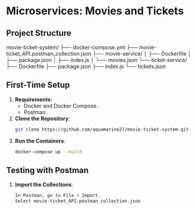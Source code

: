# Microservices: Movies and Tickets 

## Project Structure

movie-ticket-system/
├── docker-compose.yml
├── movie-ticket_API.postman_collection.json
├── movie-service/
│   ├── Dockerfile
│   ├── package.json
│   ├── index.js
│   └── movies.json
└── ticket-service/
├── Dockerfile
├── package.json
├── index.js
└── tickets.json


## First-Time Setup
1. **Requirements**:
   - Docker and Docker Compose [](https://www.docker.com/get-started).
   - Postman [](https://www.postman.com/downloads/).
2. **Clone the Repository**:
   ```bash
   git clone https://github.com/aquamarine27/movie-ticket-system.git
3. **Run the Containers**:
    ```bash
    docker-compose up --build


## Testing with Postman
1. **Import the Collections**:
    ```bash
    In Postman, go to File > Import.
    Select movie-ticket_API.postman_collection.json